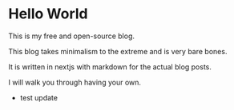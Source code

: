 # Hello World

This is my free and open-source blog.

This blog takes minimalism to the extreme and is very bare bones.

It is written in nextjs with markdown for the actual blog posts.

I will walk you through having your own.

-   test update
